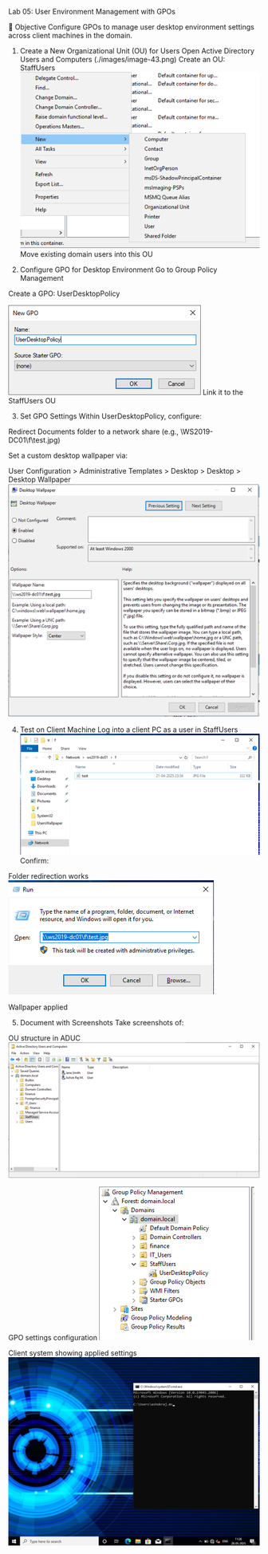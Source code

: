 Lab 05: User Environment Management with GPOs


🧩 Objective
Configure GPOs to manage user desktop environment settings across client machines in the domain.

1. Create a New Organizational Unit (OU) for Users
Open Active Directory Users and Computers
(./images/image-43.png)
Create an OU: StaffUsers
  ![createNewOU](./images/image-44.png)
Move existing domain users into this OU

2. Configure GPO for Desktop Environment
Go to Group Policy Management

Create a GPO: UserDesktopPolicy
 
![New-UserDesktopPolicy](./images/image-45.png)
Link it to the StaffUsers OU

3. Set GPO Settings
Within UserDesktopPolicy, configure:
  	
Redirect Documents folder to a network share (e.g., \\WS2019-DC01\f\test.jpg)

Set a custom desktop wallpaper via:

 
User Configuration > Administrative Templates > Desktop > Desktop > Desktop Wallpaper
![UserDesktopPolicy](./images/image-46.png)

4. Test on Client Machine
Log into a client PC as a user in StaffUsers
![Client login](./images/image-47.png)
Confirm:

Folder redirection works
![Client login](./images/image-51.png)


Wallpaper applied

5. Document with Screenshots
Take screenshots of:

OU structure in ADUC
 ![ADUC](./images/image-48.png)

GPO settings configuration
 ![GPO](./images/image-49.png)

Client system showing applied settings  
![Client](./images/image-50.png)